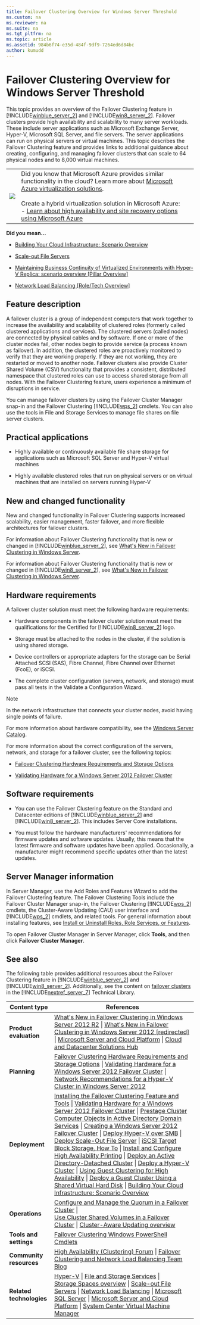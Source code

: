 ```yaml
---
title: Failover Clustering Overview for Windows Server Threshold
ms.custom: na
ms.reviewer: na
ms.suite: na
ms.tgt_pltfrm: na
ms.topic: article
ms.assetid: 984b6f74-e35d-484f-9df9-7264ed6d84bc
author: kumudd
---
```

# Failover Clustering Overview for Windows Server Threshold
This topic provides an overview of the Failover Clustering feature in [!INCLUDE[winblue_server_2](../Token/winblue_server_2_md.md)] and [!INCLUDE[win8_server_2](../Token/win8_server_2_md.md)]. Failover clusters provide high availability and scalability to many server workloads. These include server applications such as Microsoft Exchange Server, Hyper\-V, Microsoft SQL Server, and file servers. The server applications can run on physical servers or virtual machines. This topic describes the Failover Clustering feature and provides links to additional guidance about creating, configuring, and managing failover clusters that can scale to 64 physical nodes and to 8,000 virtual machines.  
  
|||  
|-|-|  
|![](b93f8edc-baa1-46ad-aed5-99c8690273c0)|Did you know that Microsoft Azure provides similar functionality in the cloud? Learn more about [Microsoft Azure virtualization solutions](http://aka.ms/f9bh7g).<br /><br />Create a hybrid virtualization solution in Microsoft Azure:<br />\- [Learn about high availability and site recovery options using Microsoft Azure](http://aka.ms/agl678)|  
  
**Did you mean…**  
  
-   [Building Your Cloud Infrastructure: Scenario Overview](assetId:///366a8096-18e8-44e8-9bb7-355d3781c4d5)  
  
-   [Scale-out File Servers](assetId:///0a6029b2-9390-414f-b486-98d31d033ff0)  
  
-   [Maintaining Business Continuity of Virtualized Environments with Hyper-V Replica: scenario overview [Pillar Overview]](assetId:///e9b0e9f5-db53-4c04-8923-4888a0427689)  
  
-   [Network Load Balancing [Role/Tech Overview]](assetId:///bad6f3ac-ab94-425c-8a51-883765dc7f97)  
  
## <a name="BKMK_OVER"></a>Feature description  
A failover cluster is a group of independent computers that work together to increase the availability and scalability of clustered roles \(formerly called clustered applications and services\). The clustered servers \(called nodes\) are connected by physical cables and by software. If one or more of the cluster nodes fail, other nodes begin to provide service \(a process known as failover\). In addition, the clustered roles are proactively monitored to verify that they are working properly. If they are not working, they are restarted or moved to another node. Failover clusters also provide Cluster Shared Volume \(CSV\) functionality that provides a consistent, distributed namespace that clustered roles can use to access shared storage from all nodes. With the Failover Clustering feature, users experience a minimum of disruptions in service.  
  
You can manage failover clusters by using the Failover Cluster Manager snap\-in and the Failover Clustering [!INCLUDE[wps_2](../Token/wps_2_md.md)] cmdlets. You can also use the tools in File and Storage Services to manage file shares on file server clusters.  
  
## <a name="BKMK_APP"></a>Practical applications  
  
-   Highly available or continuously available file share storage for applications such as Microsoft SQL Server and Hyper\-V virtual machines  
  
-   Highly available clustered roles that run on physical servers or on virtual machines that are installed on servers running Hyper\-V  
  
## <a name="BKMK_NEW"></a>New and changed functionality  
New and changed functionality in Failover Clustering supports increased scalability, easier management, faster failover, and more flexible architectures for failover clusters.  
  
For information about Failover Clustering functionality that is new or changed in [!INCLUDE[winblue_server_2](../Token/winblue_server_2_md.md)], see [What's New in Failover Clustering in Windows Server](assetId:///444c4ac3-9866-41ba-8888-8724777b8f0a).  
  
For information about Failover Clustering functionality that is new or changed in [!INCLUDE[win8_server_2](../Token/win8_server_2_md.md)], see [What's New in Failover Clustering in Windows Server](assetId:///444c4ac3-9866-41ba-8888-8724777b8f0a).  
  
## <a name="BKMK_HARD"></a>Hardware requirements  
A failover cluster solution must meet the following hardware requirements:  
  
-   Hardware components in the failover cluster solution must meet the qualifications for the Certified for [!INCLUDE[win8_server_2](../Token/win8_server_2_md.md)] logo.  
  
-   Storage must be attached to the nodes in the cluster, if the solution is using shared storage.  
  
-   Device controllers or appropriate adapters for the storage can be Serial Attached SCSI \(SAS\), Fibre Channel, Fibre Channel over Ethernet \(FcoE\), or iSCSI.  
  
-   The complete cluster configuration \(servers, network, and storage\) must pass all tests in the Validate a Configuration Wizard.  
  
> [!NOTE]  
> In the network infrastructure that connects your cluster nodes, avoid having single points of failure.  
  
For more information about hardware compatibility, see the [Windows Server Catalog](http://go.microsoft.com/fwlink/p/?linkid=139145).  
  
For more information about the correct configuration of the servers, network, and storage for a failover cluster, see the following topics:  
  
-   [Failover Clustering Hardware Requirements and Storage Options](assetId:///c72342a0-7bf8-4e42-b8d2-b4a48659ba7c)  
  
-   [Validating Hardware for a Windows Server 2012 Failover Cluster](assetId:///c05d69b4-1c61-4422-8409-4343a839478c)  
  
## <a name="BKMK_SOFT"></a>Software requirements  
  
-   You can use the Failover Clustering feature on the Standard and Datacenter editions of [!INCLUDE[winblue_server_2](../Token/winblue_server_2_md.md)] and [!INCLUDE[win8_server_2](../Token/win8_server_2_md.md)]. This includes Server Core installations.  
  
-   You must follow the hardware manufacturers' recommendations for firmware updates and software updates. Usually, this means that the latest firmware and software updates have been applied. Occasionally, a manufacturer might recommend specific updates other than the latest updates.  
  
## <a name="BKMK_INSTALL"></a>Server Manager information  
In Server Manager, use the Add Roles and Features Wizard to add the Failover Clustering feature. The Failover Clustering Tools include the Failover Cluster Manager snap\-in, the Failover Clustering [!INCLUDE[wps_2](../Token/wps_2_md.md)] cmdlets, the Cluster\-Aware Updating \(CAU\) user interface and [!INCLUDE[wps_2](../Token/wps_2_md.md)] cmdlets, and related tools. For general information about installing features, see [Install or Uninstall Roles, Role Services, or Features](http://go.microsoft.com/fwlink/p/?LinkID=239563).  
  
To open Failover Cluster Manager in Server Manager, click **Tools**, and then click **Failover Cluster Manager**.  
  
## <a name="BKMK_LINKS"></a>See also  
The following table provides additional resources about the Failover Clustering feature in [!INCLUDE[winblue_server_2](../Token/winblue_server_2_md.md)] and [!INCLUDE[win8_server_2](../Token/win8_server_2_md.md)]. Additionally, see the content on [failover clusters](http://technet.microsoft.com/library/ff182338(WS.10).aspx) in the [!INCLUDE[nextref_server_7](../Token/nextref_server_7_md.md)] Technical Library.  
  
|Content type|References|  
|----------------|--------------|  
|**Product evaluation**|[What's New in Failover Clustering in Windows Server 2012 R2](assetId:///444c4ac3-9866-41ba-8888-8724777b8f0a) &#124; [What's New in Failover Clustering in Windows Server 2012 [redirected]](assetId:///187d6191-4f92-4f98-9cae-c5e6d5b74e76) &#124; [Microsoft Server and Cloud Platform](http://www.microsoft.com/server-cloud/) &#124; [Cloud and Datacenter Solutions Hub](http://technet.microsoft.com/cloud/hh162047)|  
|**Planning**|[Failover Clustering Hardware Requirements and Storage Options](assetId:///c72342a0-7bf8-4e42-b8d2-b4a48659ba7c) &#124; [Validating Hardware for a Windows Server 2012 Failover Cluster](assetId:///c05d69b4-1c61-4422-8409-4343a839478c) &#124; [Network Recommendations for a Hyper-V Cluster in Windows Server 2012](assetId:///4fb79ef2-829d-4313-a82a-f35d2e9b45e7)|  
|**Deployment**|[Installing the Failover Clustering Feature and Tools](http://go.microsoft.com/fwlink/p/?LinkId=253342) &#124; [Validating Hardware for a Windows Server 2012 Failover Cluster](assetId:///c05d69b4-1c61-4422-8409-4343a839478c) &#124; [Prestage Cluster Computer Objects in Active Directory Domain Services](assetId:///42eca3f8-299a-4e04-b8fc-9b3dde070f87) &#124; [Creating a Windows Server 2012 Failover Cluster](http://blogs.msdn.com/b/clustering/archive/2012/05/01/10299698.aspx) &#124; [Deploy Hyper-V over SMB](http://technet.microsoft.com/library/jj134187) &#124; [Deploy Scale-Out File Server](http://technet.microsoft.com/library/hh831359) &#124; [iSCSI Target Block Storage, How To](http://technet.microsoft.com/library/hh848268) &#124; [Install and Configure High Availability Printing](http://technet.microsoft.com/library/jj556313.aspx) &#124; [Deploy an Active Directory-Detached Cluster](assetId:///21bc89d4-e744-4a94-8ee2-a9d93c68a804) &#124; [Deploy a Hyper-V Cluster](assetId:///636c67f7-de15-4e23-ad6a-119a8d43d819) &#124; [Using Guest Clustering for High Availability](assetId:///839c30af-d036-42d1-a0f6-dcc82d61717a) &#124; [Deploy a Guest Cluster Using a Shared Virtual Hard Disk](assetId:///d25a2cb3-0932-47c9-b2e4-0e0c7ae9dd6a) &#124; [Building Your Cloud Infrastructure: Scenario Overview](assetId:///366a8096-18e8-44e8-9bb7-355d3781c4d5)|  
|**Operations**|[Configure and Manage the Quorum in a Failover Cluster](assetId:///e5cef0e4-cf8e-48be-a5bc-2182d416fab1) &#124; <br />[Use Cluster Shared Volumes in a Failover Cluster](assetId:///c4ca6129-017c-484f-8bb5-7a4c54a38726) &#124; [Cluster-Aware Updating overview](assetId:///a8e6dfbb-9d98-4130-86ac-9f6f00241e02)|  
|**Tools and settings**|[Failover Clustering Windows PowerShell Cmdlets](http://go.microsoft.com/fwlink/p/?LinkId=233200)|  
|**Community resources**|[High Availability (Clustering) Forum](http://go.microsoft.com/fwlink/p/?LinkId=230641) &#124; [Failover Clustering and Network Load Balancing Team Blog](http://blogs.msdn.com/b/clustering/)|  
|**Related technologies**|[Hyper-V](assetId:///5aad349f-ef06-464a-b36f-366fbb040143) &#124; [File and Storage Services](assetId:///4cb00829-8d05-4499-8adc-7506e159f857) &#124; <br />[Storage Spaces overview](assetId:///bbfe20d3-59c4-4826-82b4-90154b0b3457) &#124; [Scale-out File Servers](assetId:///0a6029b2-9390-414f-b486-98d31d033ff0) &#124; [Network Load Balancing](assetId:///bad6f3ac-ab94-425c-8a51-883765dc7f97) &#124; [Microsoft SQL Server](http://www.microsoft.com/sqlserver/default.aspx) &#124; [Microsoft Server and Cloud Platform](http://www.microsoft.com/server-cloud/) &#124; [System Center Virtual Machine Manager](http://technet.microsoft.com/systemcenter/vmm/default.aspx)|  
  
